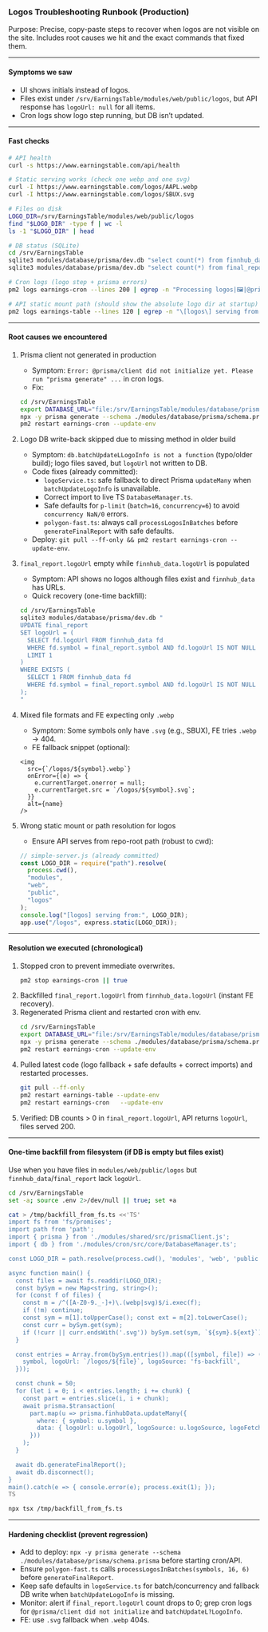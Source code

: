 ### Logos Troubleshooting Runbook (Production)

Purpose: Precise, copy-paste steps to recover when logos are not visible on the site. Includes root causes we hit and the exact commands that fixed them.

---

#### Symptoms we saw

- UI shows initials instead of logos.
- Files exist under `/srv/EarningsTable/modules/web/public/logos`, but API response has `logoUrl: null` for all items.
- Cron logs show logo step running, but DB isn’t updated.

---

#### Fast checks

```bash
# API health
curl -s https://www.earningstable.com/api/health

# Static serving works (check one webp and one svg)
curl -I https://www.earningstable.com/logos/AAPL.webp
curl -I https://www.earningstable.com/logos/SBUX.svg

# Files on disk
LOGO_DIR=/srv/EarningsTable/modules/web/public/logos
find "$LOGO_DIR" -type f | wc -l
ls -1 "$LOGO_DIR" | head

# DB status (SQLite)
cd /srv/EarningsTable
sqlite3 modules/database/prisma/dev.db "select count(*) from finnhub_data where logoUrl is not null;"
sqlite3 modules/database/prisma/dev.db "select count(*) from final_report  where logoUrl is not null;"

# Cron logs (logo step + prisma errors)
pm2 logs earnings-cron --lines 200 | egrep -n "Processing logos|🖼|@prisma/client|batchUpdateL?LogoInfo|p-limit|error|fail"

# API static mount path (should show the absolute logo dir at startup)
pm2 logs earnings-table --lines 120 | egrep -n "\[logos\] serving from|API Server running|PORT"
```

---

#### Root causes we encountered

1. Prisma client not generated in production

   - Symptom: `Error: @prisma/client did not initialize yet. Please run "prisma generate" ...` in cron logs.
   - Fix:

   ```bash
   cd /srv/EarningsTable
   export DATABASE_URL="file:/srv/EarningsTable/modules/database/prisma/dev.db"
   npx -y prisma generate --schema ./modules/database/prisma/schema.prisma
   pm2 restart earnings-cron --update-env
   ```

2. Logo DB write-back skipped due to missing method in older build

   - Symptom: `db.batchUpdateLLogoInfo is not a function` (typo/older build); logo files saved, but `logoUrl` not written to DB.
   - Code fixes (already committed):
     - `logoService.ts`: safe fallback to direct Prisma `updateMany` when `batchUpdateLogoInfo` is unavailable.
     - Correct import to live TS `DatabaseManager.ts`.
     - Safe defaults for `p-limit` (`batch=16`, `concurrency=6`) to avoid `concurrency NaN/0` errors.
     - `polygon-fast.ts`: always call `processLogosInBatches` before `generateFinalReport` with safe defaults.
   - Deploy: `git pull --ff-only && pm2 restart earnings-cron --update-env`.

3. `final_report.logoUrl` empty while `finnhub_data.logoUrl` is populated

   - Symptom: API shows no logos although files exist and `finnhub_data` has URLs.
   - Quick recovery (one-time backfill):

   ```bash
   cd /srv/EarningsTable
   sqlite3 modules/database/prisma/dev.db "
   UPDATE final_report
   SET logoUrl = (
     SELECT fd.logoUrl FROM finnhub_data fd
     WHERE fd.symbol = final_report.symbol AND fd.logoUrl IS NOT NULL
     LIMIT 1
   )
   WHERE EXISTS (
     SELECT 1 FROM finnhub_data fd
     WHERE fd.symbol = final_report.symbol AND fd.logoUrl IS NOT NULL
   );
   "
   ```

4. Mixed file formats and FE expecting only `.webp`

   - Symptom: Some symbols only have `.svg` (e.g., SBUX), FE tries `.webp` → 404.
   - FE fallback snippet (optional):

   ```tsx
   <img
     src={`/logos/${symbol}.webp`}
     onError={(e) => {
       e.currentTarget.onerror = null;
       e.currentTarget.src = `/logos/${symbol}.svg`;
     }}
     alt={name}
   />
   ```

5. Wrong static mount or path resolution for logos
   - Ensure API serves from repo-root path (robust to cwd):
   ```js
   // simple-server.js (already committed)
   const LOGO_DIR = require("path").resolve(
     process.cwd(),
     "modules",
     "web",
     "public",
     "logos"
   );
   console.log("[logos] serving from:", LOGO_DIR);
   app.use("/logos", express.static(LOGO_DIR));
   ```

---

#### Resolution we executed (chronological)

1. Stopped cron to prevent immediate overwrites.
   ```bash
   pm2 stop earnings-cron || true
   ```
2. Backfilled `final_report.logoUrl` from `finnhub_data.logoUrl` (instant FE recovery).
3. Regenerated Prisma client and restarted cron with env.
   ```bash
   cd /srv/EarningsTable
   export DATABASE_URL="file:/srv/EarningsTable/modules/database/prisma/dev.db"
   npx -y prisma generate --schema ./modules/database/prisma/schema.prisma
   pm2 restart earnings-cron --update-env
   ```
4. Pulled latest code (logo fallback + safe defaults + correct imports) and restarted processes.
   ```bash
   git pull --ff-only
   pm2 restart earnings-table --update-env
   pm2 restart earnings-cron   --update-env
   ```
5. Verified: DB counts > 0 in `final_report.logoUrl`, API returns `logoUrl`, files served 200.

---

#### One-time backfill from filesystem (if DB is empty but files exist)

Use when you have files in `modules/web/public/logos` but `finnhub_data`/`final_report` lack `logoUrl`.

```bash
cd /srv/EarningsTable
set -a; source .env 2>/dev/null || true; set +a

cat > /tmp/backfill_from_fs.ts <<'TS'
import fs from 'fs/promises';
import path from 'path';
import { prisma } from './modules/shared/src/prismaClient.js';
import { db } from './modules/cron/src/core/DatabaseManager.ts';

const LOGO_DIR = path.resolve(process.cwd(), 'modules', 'web', 'public', 'logos');

async function main() {
  const files = await fs.readdir(LOGO_DIR);
  const bySym = new Map<string, string>();
  for (const f of files) {
    const m = /^([A-Z0-9._-]+)\.(webp|svg)$/i.exec(f);
    if (!m) continue;
    const sym = m[1].toUpperCase(); const ext = m[2].toLowerCase();
    const curr = bySym.get(sym);
    if (!curr || curr.endsWith('.svg')) bySym.set(sym, `${sym}.${ext}`); // prefer webp
  }

  const entries = Array.from(bySym.entries()).map(([symbol, file]) => ({
    symbol, logoUrl: `/logos/${file}`, logoSource: 'fs-backfill',
  }));

  const chunk = 50;
  for (let i = 0; i < entries.length; i += chunk) {
    const part = entries.slice(i, i + chunk);
    await prisma.$transaction(
      part.map(u => prisma.finhubData.updateMany({
        where: { symbol: u.symbol },
        data: { logoUrl: u.logoUrl, logoSource: u.logoSource, logoFetchedAt: new Date() },
      }))
    );
  }

  await db.generateFinalReport();
  await db.disconnect();
}
main().catch(e => { console.error(e); process.exit(1); });
TS

npx tsx /tmp/backfill_from_fs.ts
```

---

#### Hardening checklist (prevent regression)

- Add to deploy: `npx -y prisma generate --schema ./modules/database/prisma/schema.prisma` before starting cron/API.
- Ensure `polygon-fast.ts` calls `processLogosInBatches(symbols, 16, 6)` before `generateFinalReport`.
- Keep safe defaults in `logoService.ts` for batch/concurrency and fallback DB write when `batchUpdateLogoInfo` is missing.
- Monitor: alert if `final_report.logoUrl` count drops to 0; grep cron logs for `@prisma/client did not initialize` and `batchUpdateL?LogoInfo`.
- FE: use `.svg` fallback when `.webp` 404s.

